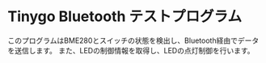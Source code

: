 # Tinygo Bluetooth テストプログラム
このプログラムはBME280とスイッチの状態を検出し、Bluetooth経由でデータを送信します。
また、LEDの制御情報を取得し、LEDの点灯制御を行います。